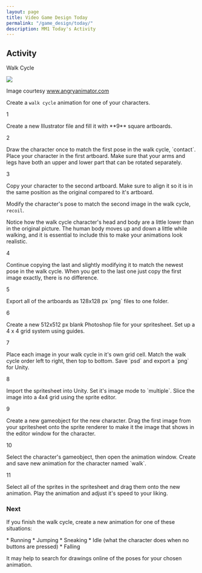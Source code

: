 ```yaml
---
layout: page
title: Video Game Design Today
permalink: "/game_design/today/"
description: MM1 Today's Activity
---
```


<h2>Activity <span id="date"></span></h2>
<script src="/public/js/today.js"></script>

<div class="section" markdown="1">

<p class="figure-title">Walk Cycle</p>
<div class="attributed">
  <a href="http://www.angryanimator.com/tut/pic/002_walkcycle/wlk01.gif"><img class="t-shirt" src="http://www.angryanimator.com/tut/pic/002_walkcycle/wlk01.gif"></a>
  <p class="attribution">Image courtesy <a href="http://www.angryanimator.com/">www.angryanimator.com</a></p>
</div>

Create a `walk cycle` animation for one of your characters.

<div class="section listed" markdown="1">

  <p class="section-title">1</p>
  <div class="section" markdown="1">
  Create a new Illustrator file and fill it with **9** square artboards.
  </div>

  <p class="section-title">2</p>
  <div class="section" markdown="1">
  Draw the character once to match the first pose in the walk cycle, `contact`. Place your character in the first artboard. Make sure that your arms and legs have both an upper and lower part that can be rotated separately.
  </div>

  <p class="section-title">3</p>
  <div class="section" markdown="1">
  Copy your character to the second artboard. Make sure to align it so it is in the same position as the original compared to it's artboard.

  Modify the character's pose to match the second image in the walk cycle, `recoil`.

  Notice how the walk cycle character's head and body are a little lower than in the original picture. The human body moves up and down a little while walking, and it is essential to include this to make your animations look realistic.
  </div>

  <p class="section-title">4</p>
  <div class="section" markdown="1">
  Continue copying the last and slightly modifying it to match the newest pose in the walk cycle. When you get to the last one just copy the first image exactly, there is no difference.
  </div>

  <p class="section-title">5</p>
  <div class="section" markdown="1">
  Export all of the artboards as 128x128 px `png` files to one folder.
  </div>

  <p class="section-title">6</p>
  <div class="section" markdown="1">
  Create a new 512x512 px blank Photoshop file for your spritesheet. Set up a 4 x 4 grid system using guides.
  </div>

  <p class="section-title">7</p>
  <div class="section" markdown="1">
  Place each image in your walk cycle in it's own grid cell. Match the walk cycle order left to right, then top to bottom. Save `psd` and export a `png` for Unity.
  </div>

  <p class="section-title">8</p>
  <div class="section" markdown="1">
  Import the spritesheet into Unity. Set it's image mode to `multiple`. Slice the image into a 4x4 grid using the sprite editor.
  </div>

  <p class="section-title">9</p>
  <div class="section" markdown="1">
  Create a new gameobject for the new character. Drag the first image from your spritesheet onto the sprite renderer to make it the image that shows in the editor window for the character.
  </div>

  <p class="section-title">10</p>
  <div class="section" markdown="1">
  Select the character's gameobject, then open the animation window. Create and save new animation for the character named `walk`.
  </div>

  <p class="section-title">11</p>
  <div class="section" markdown="1">
  Select all of the sprites in the spritesheet and drag them onto the new animation. Play the animation and adjust it's speed to your liking.
  </div>

</div>

### Next

If you finish the walk cycle, create a new animation for one of these situations:

<div class="section" markdown="1">
* Running
* Jumping
* Sneaking
* Idle (what the character does when no buttons are pressed)
* Falling
</div>

It may help to search for drawings online of the poses for your chosen animation.

</div>

<!-- <p class="label">Web Design</p>
<div class="section" markdown="1">
  Complete [Codecademy's HTML & CSS lessons](https://www.codecademy.com/learn/web), or choose another lesson if you have completed that one.
</div>

<p class="label">Illustrator</p>
<div class="section" markdown="1">
  Find an interesting, new, or important [processing tutorial](https://processing.org/tutorials/) to investigate. Create a sketch that uses the ideas in the tutorial creatively.
</div>

<p class="label">Photoshop</p>
<div class="section" markdown="1">
  Find an interesting and new Photoshop effect or technique tutorial using Google. Create an image that uses the ideas in the tutorial creatively.
</div>

<p class="label">Video Editing and Special Effects</p>
<div class="section" markdown="1">
  Create a video review of your current phone. Include its relevant features, positives and negatives, and a recommendation on whether or not other consumers should buy it.
</div>

<p class="label">3D Modeling</p>
<div class="section" markdown="1">
  Create a 3D model of a specific model of car that you like. Add as much detail as possible.
</div> -->
